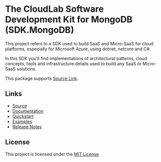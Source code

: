 # The CloudLab Software Development Kit for MongoDB (SDK.MongoDB)
This project refers to a SDK used to build SaaS and Micro-SaaS for cloud platforms, especially for Microsoft Azure, using dotnet, netcore and C#.

In this SDK you'll find implementations of architectural patterns, cloud concepts, tools and infrastructure details used to build any SaaS or Micro-SaaS solutions.

This package supports [Source Link](https://learn.microsoft.com/en-us/dotnet/standard/library-guidance/sourcelink).

## Links
- [Source](https://github.com/cloudlabtech/SDK-SaaS)
- [Documentation](https://github.com/cloudlabtech/SDK-SaaS/wiki)
- [Quickstart](https://github.com/cloudlabtech/SDK-SaaS/wiki/Quickstart)
- [Examples](https://github.com/cloudlabtech/SDK-SaaS/wiki/Examples)
- [Release Notes](https://github.com/cloudlabtech/SDK-SaaS/wiki/Release-Notes)

## License
This project is licensed under the [MIT License](https://github.com/cloudlabtech/SDK-SaaS/blob/main/LICENSE)